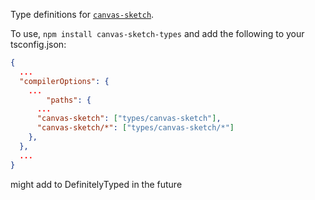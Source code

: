 Type definitions for [`canvas-sketch`](https://github.com/mattdesl/canvas-sketch).

To use, `npm install canvas-sketch-types` and add the following to your tsconfig.json:

```json
{
  ...
  "compilerOptions": {
    ...
		"paths": {
      ...
      "canvas-sketch": ["types/canvas-sketch"],
      "canvas-sketch/*": ["types/canvas-sketch/*"]
    },
  },
  ...
}
```

might add to DefinitelyTyped in the future